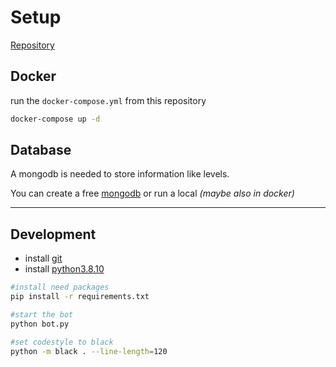 # Setup

[Repository](https://github.com/c0mputern1k/Dobby)


## Docker
run the `docker-compose.yml` from this repository

```bash
docker-compose up -d
```

## Database

A mongodb is needed to store information like levels.

You can create a free [mongodb](https://www-cloud.mongodb.com) or run a local _(maybe also in docker)_
___

## Development

- install [git](http://git-scm.com/downloads)
- install [python3.8.10](https://www.python.org/downloads/)

```bash
#install need packages
pip install -r requirements.txt

#start the bot
python bot.py

#set codestyle to black
python -m black . --line-length=120
```
